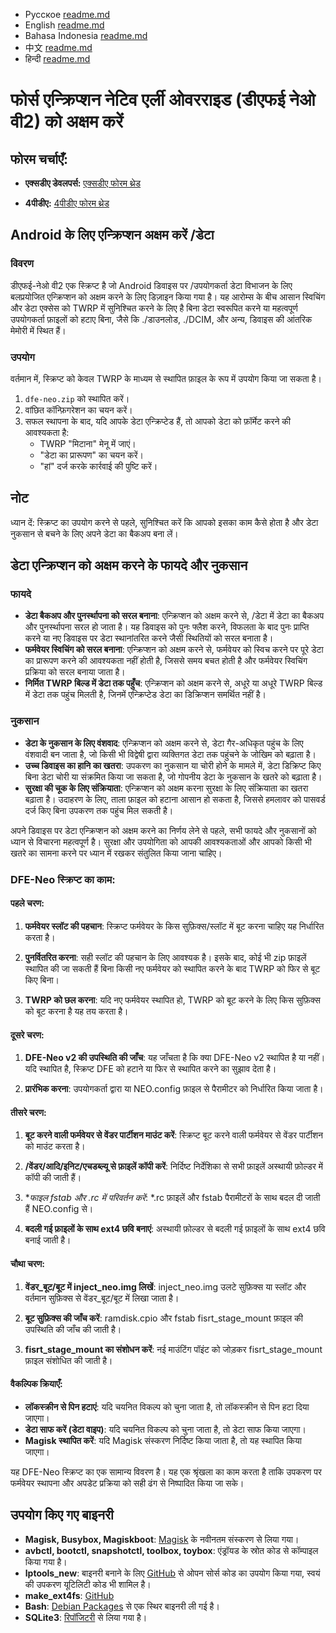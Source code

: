 - Русское [readme.md](https://github.com/leegarchat/dfe-neo-v2/blob/master/README_ru.md)
- English [readme.md](https://github.com/leegarchat/dfe-neo-v2/blob/master/README.md)
- Bahasa Indonesia [readme.md](https://github.com/leegarchat/dfe-neo-v2/blob/master/README_id.md)
- 中文 [readme.md](https://github.com/leegarchat/dfe-neo-v2/blob/master/README_zh.md)
- हिन्दी [readme.md](https://github.com/leegarchat/dfe-neo-v2/blob/master/README_hi.md)

# फोर्स एन्क्रिप्शन नेटिव एर्ली ओवरराइड (डीएफई नेओ वी2) को अक्षम करें

## फोरम चर्चाएँ:

- **एक्सडीए डेवलपर्स:**
  [एक्सडीए फोरम थ्रेड](https://xdaforums.com/t/a-b-a-only-script-read-only-erofs-android-10-disable-force-encryption-native-early-override-dfe-neo-v2-disable-encryption-data-userdata.4454017/)

- **4पीडीए:**
  [4पीडीए फोरम थ्रेड](https://4pda.to/forum/index.php?showtopic=1084916)


## Android के लिए एन्क्रिप्शन अक्षम करें /डेटा

### विवरण

डीएफई-नेओ वी2 एक स्क्रिप्ट है जो Android डिवाइस पर /उपयोगकर्ता डेटा विभाजन के लिए बलप्रयोजित एन्क्रिप्शन को अक्षम करने के लिए डिज़ाइन किया गया है। यह आरोम्स के बीच आसान स्विचिंग और डेटा एक्सेस को TWRP में सुनिश्चित करने के लिए है बिना डेटा स्वरूपित करने या महत्वपूर्ण उपयोगकर्ता फ़ाइलों को हटाए बिना, जैसे कि ./डाउनलोड, ./DCIM, और अन्य, डिवाइस की आंतरिक मेमोरी में स्थित हैं।

### उपयोग

वर्तमान में, स्क्रिप्ट को केवल TWRP के माध्यम से स्थापित फ़ाइल के रूप में उपयोग किया जा सकता है।

1. `dfe-neo.zip` को स्थापित करें।
2. वांछित कॉन्फ़िगरेशन का चयन करें।
3. सफल स्थापना के बाद, यदि आपके डेटा एन्क्रिप्टेड हैं, तो आपको डेटा को फ़ॉर्मेट करने की आवश्यकता है:
   - TWRP "मिटाना" मेनू में जाएं।
   - "डेटा का प्रारूपण" का चयन करें।
   - "हां" दर्ज करके कार्रवाई की पुष्टि करें।

## नोट

ध्यान दें: स्क्रिप्ट का उपयोग करने से पहले, सुनिश्चित करें कि आपको इसका काम कैसे होता है और डेटा नुकसान से बचने के लिए अपने डेटा का बैकअप बना लें।

## डेटा एन्क्रिप्शन को अक्षम करने के फायदे और नुकसान

### फायदे

- **डेटा बैकअप और पुनर्स्थापना को सरल बनाना**: एन्क्रिप्शन को अक्षम करने से, /डेटा में डेटा का बैकअप और पुनर्स्थापना सरल हो जाता है। यह डिवाइस को पुनः फ्लैश करने, विफलता के बाद पुनः प्राप्ति करने या नए डिवाइस पर डेटा स्थानांतरित करने जैसी स्थितियों को सरल बनाता है।
- **फर्मवेयर स्विचिंग को सरल बनाना**: एन्क्रिप्शन को अक्षम करने से, फर्मवेयर को स्विच करने पर पूरे डेटा का प्रारूपण करने की आवश्यकता नहीं होती है, जिससे समय बचत होती है और फर्मवेयर स्विचिंग प्रक्रिया को सरल बनाया जाता है।
- **निर्मित TWRP बिल्ड में डेटा तक पहुँच**: एन्क्रिप्शन को अक्षम करने से, अधूरे या अधूरे TWRP बिल्ड में डेटा तक पहुंच मिलती है, जिनमें एन्क्रिप्टेड डेटा का डिक्रिप्शन समर्थित नहीं है।

### नुकसान

- **डेटा के नुकसान के लिए वंशवाद**: एन्क्रिप्शन को अक्षम करने से, डेटा गैर-अधिकृत पहुंच के लिए वंशवादी बन जाता है, जो किसी भी विद्वेषी द्वारा व्यक्तिगत डेटा तक पहुंचने के जोखिम को बढ़ाता है।
- **उच्च डिवाइस का हानि का खतरा**: उपकरण का नुकसान या चोरी होने के मामले में, डेटा डिक्रिप्ट किए बिना डेटा चोरी या संक्रमित किया जा सकता है, जो गोपनीय डेटा के नुकसान के खतरे को बढ़ाता है।
- **सुरक्षा की चूक के लिए संक्रियाता**: एन्क्रिप्शन को अक्षम करना सुरक्षा के लिए संक्रियाता का खतरा बढ़ाता है। उदाहरण के लिए, ताला फ़ाइल को हटाना आसान हो सकता है, जिससे हमलावर को पासवर्ड दर्ज किए बिना उपकरण तक पहुंच मिल सकती है।

अपने डिवाइस पर डेटा एन्क्रिप्शन को अक्षम करने का निर्णय लेने से पहले, सभी फायदे और नुकसानों को ध्यान से विचारना महत्वपूर्ण है। सुरक्षा और उपयोगिता को आपकी आवश्यकताओं और आपको किसी भी खतरे का सामना करने पर ध्यान में रखकर संतुलित किया जाना चाहिए।

### DFE-Neo स्क्रिप्ट का काम:

#### पहले चरण:
1. **फर्मवेयर स्लॉट की पहचान**: स्क्रिप्ट फर्मवेयर के किस सुफ़िक्स/स्लॉट में बूट करना चाहिए यह निर्धारित करता है।

2. **पुनर्वितरित करना**: सही स्लॉट की पहचान के लिए आवश्यक है। इसके बाद, कोई भी zip फ़ाइलें स्थापित की जा सकती हैं बिना किसी नए फर्मवेयर को स्थापित करने के बाद TWRP को फिर से बूट किए बिना।

3. **TWRP को छल करना**: यदि नए फर्मवेयर स्थापित हो, TWRP को बूट करने के लिए किस सुफ़िक्स को बूट करना है यह तय करता है।

#### दूसरे चरण:
1. **DFE-Neo v2 की उपस्थिति की जाँच**: यह जाँचता है कि क्या DFE-Neo v2 स्थापित है या नहीं। यदि स्थापित है, स्क्रिप्ट DFE को हटाने या फिर से स्थापित करने का सुझाव देता है।

2. **प्रारंभिक करना**: उपयोगकर्ता द्वारा या NEO.config फ़ाइल से पैरामीटर को निर्धारित किया जाता है।

#### तीसरे चरण:
1. **बूट करने वाली फर्मवेयर से वेंडर पार्टीशन माउंट करें**: स्क्रिप्ट बूट करने वाली फर्मवेयर से वेंडर पार्टीशन को माउंट करता है।

2. **/वेंडर/आदि/इनिट/एचडब्ल्यू से फ़ाइलें कॉपी करें**: निर्दिष्ट निर्देशिका से सभी फ़ाइलें अस्थायी फ़ोल्डर में कॉपी की जाती हैं।

3. **फाइल fstab और *.rc में परिवर्तन करें**: *.rc फ़ाइलें और fstab पैरामीटरों के साथ बदल दी जाती हैं NEO.config से।

4. **बदली गई फ़ाइलों के साथ ext4 छवि बनाएं**: अस्थायी फ़ोल्डर से बदली गई फ़ाइलों के साथ ext4 छवि बनाई जाती है।

#### चौथा चरण:
1. **वेंडर_बूट/बूट में inject_neo.img लिखें**: inject_neo.img उलटे सुफ़िक्स या स्लॉट और वर्तमान सुफ़िक्स से वेंडर_बूट/बूट में लिखा जाता है।

2. **बूट सुफ़िक्स की जाँच करें**: ramdisk.cpio और fstab fisrt_stage_mount फ़ाइल की उपस्थिति की जाँच की जाती है।

3. **fisrt_stage_mount का संशोधन करें**: नई माउंटिंग पॉइंट को जोड़कर fisrt_stage_mount फ़ाइल संशोधित की जाती है।

#### वैकल्पिक क्रियाएँ:
- **लॉकस्क्रीन से पिन हटाएं**: यदि चयनित विकल्प को चुना जाता है, तो लॉकस्क्रीन से पिन हटा दिया जाएगा।
- **डेटा साफ करें (डेटा वाइप)**: यदि चयनित विकल्प को चुना जाता है, तो डेटा साफ किया जाएगा।
- **Magisk स्थापित करें**: यदि Magisk संस्करण निर्दिष्ट किया जाता है, तो यह स्थापित किया जाएगा।

यह DFE-Neo स्क्रिप्ट का एक सामान्य विवरण है। यह एक श्रृंखला का काम करता है ताकि उपकरण पर फर्मवेयर स्थापना और अपडेट प्रक्रिया को सही ढंग से निष्पादित किया जा सके।

## उपयोग किए गए बाइनरी

- **Magisk, Busybox, Magiskboot**: [Magisk](https://github.com/topjohnwu/Magisk) के नवीनतम संस्करण से लिया गया।
- **avbctl, bootctl, snapshotctl, toolbox, toybox**: एंड्रॉयड के स्रोत कोड से कॉम्पाइल किया गया है।
- **lptools_new**: बाइनरी बनाने के लिए [GitHub](https://github.com/leegarchat/lptools_new) से ओपन सोर्स कोड का उपयोग किया गया, स्वयं की उपकरण यूटिलिटी कोड भी शामिल है।
- **make_ext4fs**: [GitHub](https://github.com/sunqianGitHub/make_ext4fs/tree/master/prebuilt_binary)
- **Bash**: [Debian Packages](https://packages.debian.org/unstable/bash-static) से एक स्थिर बाइनरी ली गई है।
- **SQLite3**: [रिपॉजिटरी](https://github.com/rojenzaman/sqlite3-magisk-module) से लिया गया है।
